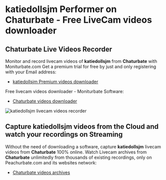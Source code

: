 # katiedollsjm Performer on Chaturbate - Free LiveCam videos downloader

## Chaturbate Live Videos Recorder

Monitor and record livecam videos of **katiedollsjm** from **Chaturbate** with Moniturbate.com
Get a premium trial for free by just and only registering with your Email address:
* [katiedollsjm Premium videos downloader](https://moniturbate.com/request-demo-licence-key.html)

Free livecam videos downloader - Moniturbate Software:
* [Chaturbate videos downloader](https://moniturbate.com/moniturbate-download-software.html)

![katiedollsjm livecam videos recorder](https://peachurnet.com/templates/moniturbate-software.png)


## Capture katiedollsjm videos from the Cloud and watch your recordings on Streaming

Without the need of downloading a software, capture **katiedollsjm** livecam videos from **Chaturbate** 100% online.
Watch Livecam archives from **Chaturbate** unlimitedly from thousands of existing recordings, only on Peachurbate.com and its websites network:
* [Chaturbate videos archives](https://peachurnet.com/)